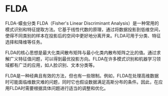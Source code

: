 # FLDA
FLDA-蠓虫分类
FLDA（Fisher's Linear Discriminant Analysis）是一种常用的模式识别和特征提取方法。它基于线性代数的原理，通过将数据投影到低维空间，使得不同类别的样本在投影后的空间中更好地分离开来。FLDA可用于分类、特征选择和降维等任务。

FLDA的核心思想是最大化类间散布矩阵与最小化类内散布矩阵之比的值。通过求解广义特征值问题，可以得到最优投影方向。FLDA在许多模式识别和机器学习领域都有广泛的应用，如人脸识别、文本分类等。

FLDA是一种经典且有效的方法，但也有一些限制。例如，FLDA在处理高维数据时可能面临维数灾难的问题，同时它也假设数据满足高斯分布的条件。因此，在应用FLDA时需要根据具体问题进行适当的调整和优化。
